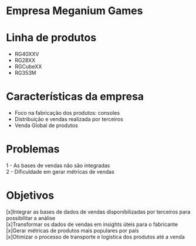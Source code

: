 # Empresa Meganium Games

# Linha de produtos
- RG40XXV  
- RG28XX  
- RGCubeXX  
- RG353M  

# Características da empresa
- Foco na fabricação dos produtos: consoles  
- Distribuição e vendas realizada por terceiros  
- Venda Global de produtos  

# Problemas
1 - As bases de vendas não são integradas  
2 - Dificuldade em gerar métricas de vendas  

# Objetivos
[x]Integrar as bases de dados de vendas disponibilizadas por terceiros para possibilitar a análise  
[x]Transformar os dados de vendas em insights úteis para o fabricante  
[x]Gerar métricas de produtos mais populares por país  
[x]Otimizar o processo de transporte e logistica dos produtos até a venda  
